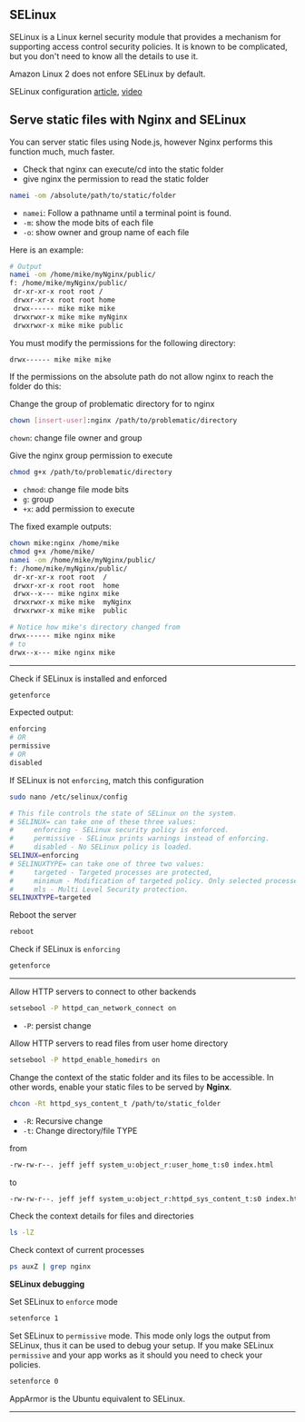 
## SELinux

SELinux is a Linux kernel security module that provides a mechanism for supporting access control security policies. It is known to be complicated, but you don't need to know all the details to use it.

Amazon Linux 2 does not enfore SELinux by default.

SELinux configuration [article](https://www.digitalocean.com/community/tutorials/an-introduction-to-selinux-on-centos-7-part-1-basic-concepts), [video](https://www.youtube.com/watch?v=HhydNtaLEK0&list=PLQlWzK5tU-gDyxC1JTpyC2avvJlt3hrIh&index=9)

## Serve static files with Nginx and SELinux

You can server static files using Node.js, however Nginx performs this function much, much faster. 

- Check that nginx can execute/cd into the static folder
- give nginx the permission to read the static folder
```sh
namei -om /absolute/path/to/static/folder
```
- `namei`: Follow a pathname until a terminal point is found.
- `-m`: show the mode bits of each file
- `-o`: show owner and group name of each file

Here is an example: 
```sh
# Output
namei -om /home/mike/myNginx/public/
f: /home/mike/myNginx/public/
 dr-xr-xr-x root root /
 drwxr-xr-x root root home
 drwx------ mike mike mike
 drwxrwxr-x mike mike myNginx
 drwxrwxr-x mike mike public
```

You must modify the permissions for the following directory: 
```sh
drwx------ mike mike mike
```

If the permissions on the absolute path do not allow nginx to reach the folder do this:

Change the group of problematic directory for
to nginx
```sh
chown [insert-user]:nginx /path/to/problematic/directory
```
`chown`: change file owner and group

Give the nginx group permission to execute
```sh
chmod g+x /path/to/problematic/directory
```
- `chmod`: change file mode bits
- `g`: group
- `+x`: add permission to execute

The fixed example outputs:
```sh
chown mike:nginx /home/mike
chmod g+x /home/mike/
namei -om /home/mike/myNginx/public/
f: /home/mike/myNginx/public/    
 dr-xr-xr-x root root  /
 drwxr-xr-x root root  home      
 drwx--x--- mike nginx mike      
 drwxrwxr-x mike mike  myNginx   
 drwxrwxr-x mike mike  public  

# Notice how mike's directory changed from
drwx------ mike nginx mike
# to 
drwx--x--- mike nginx mike
```
---

Check if SELinux is installed and enforced
```sh
getenforce
```

Expected output:
```sh
enforcing
# OR
permissive
# OR
disabled
```

If SELinux is not `enforcing`, match this configuration

```sh
sudo nano /etc/selinux/config
```

```sh
# This file controls the state of SELinux on the system.
# SELINUX= can take one of these three values:
#     enforcing - SELinux security policy is enforced.
#     permissive - SELinux prints warnings instead of enforcing.
#     disabled - No SELinux policy is loaded.
SELINUX=enforcing
# SELINUXTYPE= can take one of three two values:
#     targeted - Targeted processes are protected,
#     minimum - Modification of targeted policy. Only selected processes are protected.
#     mls - Multi Level Security protection.
SELINUXTYPE=targeted
```

Reboot the server
```sh
reboot
```

Check if SELinux is `enforcing`
```sh
getenforce
```
---
Allow HTTP servers to connect to other backends
```sh
setsebool -P httpd_can_network_connect on
```
- `-P`: persist change

Allow HTTP servers to read files from user home directory
```sh
setsebool -P httpd_enable_homedirs on
```

Change the context of the static folder and its files to be accessible. In other words, enable your static files to be served by **Nginx**.

```sh
chcon -Rt httpd_sys_content_t /path/to/static_folder
```
- `-R`: Recursive change
- `-t`: Change directory/file TYPE

from
```sh
-rw-rw-r--. jeff jeff system_u:object_r:user_home_t:s0 index.html
```
to
```sh
-rw-rw-r--. jeff jeff system_u:object_r:httpd_sys_content_t:s0 index.html
```

Check the context details for files and directories
```sh
ls -lZ
```

Check context of current processes
```sh
ps auxZ | grep nginx
```

**SELinux debugging**

Set SELinux to `enforce` mode
```sh
setenforce 1
```

Set SELinux to `permissive` mode. This mode only logs the output from SELinux, thus it can be used to debug your setup. If you make SELinux `permissive` and your app works as it should you need to check your policies.
```sh
setenforce 0
```

AppArmor is the Ubuntu equivalent to SELinux.

---
